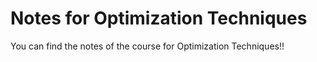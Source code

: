 # Notes for Optimization Techniques

You can find the notes of the course for Optimization Techniques!!

